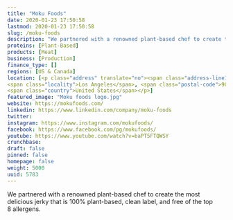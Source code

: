 ```yaml
---
title: "Moku Foods"
date: 2020-01-23 17:50:58
lastmod: 2020-01-23 17:50:58
slug: /moku-foods
description: "We partnered with a renowned plant-based chef to create the most delicious jerky that is 100% plant-based, clean label, and free of the top 8 allergens."
proteins: [Plant-Based]
products: [Meat]
business: [Production]
finance_type: []
regions: [US & Canada]
location: [<p class="address" translate="no"><span class="address-line1">Palisades Drive</span><br>
<span class="locality">Los Angeles</span>, <span class="postal-code">90272</span><br>
<span class="country">United States</span></p>]
featured_image: "Moku foods logo.jpg"
website: https://mokufoods.com/
linkedin: https://www.linkedin.com/company/moku-foods
twitter: 
instagram: https://www.instagram.com/mokufoods/
facebook: https://www.facebook.com/pg/mokufoods/
youtube: https://www.youtube.com/watch?v=baPT5FTQWSY
crunchbase: 
draft: false
pinned: false
homepage: false
weight: 5000
uuid: 5783
---
```

We partnered with a renowned plant-based chef to create the most delicious jerky that is 100% plant-based, clean label, and free of the top 8 allergens.
